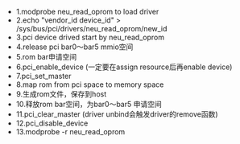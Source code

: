 - 1.modprobe neu_read_oprom to load driver
- 2.echo "vendor_id device_id" > /sys/bus/pci/drivers/neu_read_oprom/new_id
- 3.pci device drived start by neu_read_oprom
- 4.release pci bar0～bar5 mmio空间
- 5.rom bar申请空间
- 6.pci_enable_device (一定要在assign resource后再enable device)
- 7.pci_set_master
- 8.map rom from pci space to memory space
- 9.生成rom文件，保存到host
- 10.释放rom bar空间，为bar0～bar5 申请空间
- 11.pci_clear_master (driver unbind会触发driver的remove函数)
- 12.pci_disable_device
- 13.modprobe -r neu_read_oprom

